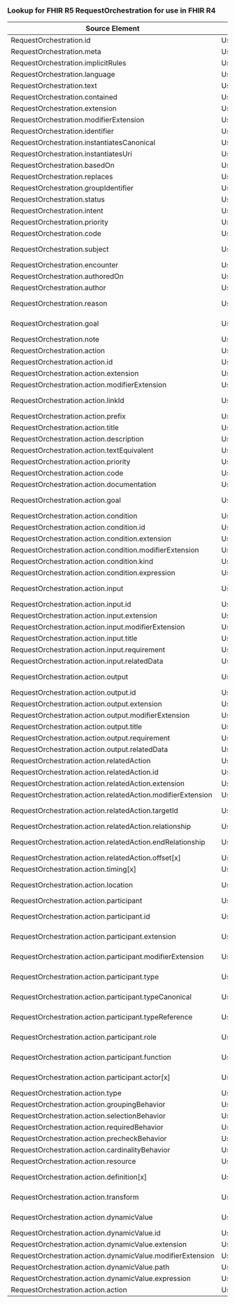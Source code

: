 ### Lookup for FHIR R5 RequestOrchestration for use in FHIR R4

| Source Element | Usage | Target |
| -------------- | ----- | ------ |
| RequestOrchestration.id | UseElementSameName | RequestGroup.id |
| RequestOrchestration.meta | UseElementSameName | RequestGroup.meta |
| RequestOrchestration.implicitRules | UseElementSameName | RequestGroup.implicitRules |
| RequestOrchestration.language | UseElementSameName | RequestGroup.language |
| RequestOrchestration.text | UseElementSameName | RequestGroup.text |
| RequestOrchestration.contained | UseElementSameName | RequestGroup.contained |
| RequestOrchestration.extension | UseElementSameName | RequestGroup.extension |
| RequestOrchestration.modifierExtension | UseElementSameName | RequestGroup.modifierExtension |
| RequestOrchestration.identifier | UseElementSameName | RequestGroup.identifier |
| RequestOrchestration.instantiatesCanonical | UseElementSameName | RequestGroup.instantiatesCanonical |
| RequestOrchestration.instantiatesUri | UseElementSameName | RequestGroup.instantiatesUri |
| RequestOrchestration.basedOn | UseElementSameName | RequestGroup.basedOn |
| RequestOrchestration.replaces | UseElementSameName | RequestGroup.replaces |
| RequestOrchestration.groupIdentifier | UseElementSameName | RequestGroup.groupIdentifier |
| RequestOrchestration.status | UseElementSameName | RequestGroup.status |
| RequestOrchestration.intent | UseElementSameName | RequestGroup.intent |
| RequestOrchestration.priority | UseElementSameName | RequestGroup.priority |
| RequestOrchestration.code | UseElementSameName | RequestGroup.code |
| RequestOrchestration.subject | UseExtension | http://hl7.org/fhir/5.0/StructureDefinition/extension-RequestOrchestration.subject |
| RequestOrchestration.encounter | UseElementSameName | RequestGroup.encounter |
| RequestOrchestration.authoredOn | UseElementSameName | RequestGroup.authoredOn |
| RequestOrchestration.author | UseElementSameName | RequestGroup.author |
| RequestOrchestration.reason | UseExtension | http://hl7.org/fhir/5.0/StructureDefinition/extension-RequestOrchestration.reason |
| RequestOrchestration.goal | UseExtension | http://hl7.org/fhir/5.0/StructureDefinition/extension-RequestOrchestration.goal |
| RequestOrchestration.note | UseElementSameName | RequestGroup.note |
| RequestOrchestration.action | UseElementSameName | RequestGroup.action |
| RequestOrchestration.action.id | UseElementSameName | RequestGroup.action.id |
| RequestOrchestration.action.extension | UseElementSameName | RequestGroup.action.extension |
| RequestOrchestration.action.modifierExtension | UseElementSameName | RequestGroup.action.modifierExtension |
| RequestOrchestration.action.linkId | UseExtension | http://hl7.org/fhir/5.0/StructureDefinition/extension-RequestOrchestration.action.linkId |
| RequestOrchestration.action.prefix | UseElementSameName | RequestGroup.action.prefix |
| RequestOrchestration.action.title | UseElementSameName | RequestGroup.action.title |
| RequestOrchestration.action.description | UseElementSameName | RequestGroup.action.description |
| RequestOrchestration.action.textEquivalent | UseElementSameName | RequestGroup.action.textEquivalent |
| RequestOrchestration.action.priority | UseElementSameName | RequestGroup.action.priority |
| RequestOrchestration.action.code | UseElementSameName | RequestGroup.action.code |
| RequestOrchestration.action.documentation | UseElementSameName | RequestGroup.action.documentation |
| RequestOrchestration.action.goal | UseExtension | http://hl7.org/fhir/5.0/StructureDefinition/extension-RequestOrchestration.action.goal |
| RequestOrchestration.action.condition | UseElementSameName | RequestGroup.action.condition |
| RequestOrchestration.action.condition.id | UseElementSameName | RequestGroup.action.condition.id |
| RequestOrchestration.action.condition.extension | UseElementSameName | RequestGroup.action.condition.extension |
| RequestOrchestration.action.condition.modifierExtension | UseElementSameName | RequestGroup.action.condition.modifierExtension |
| RequestOrchestration.action.condition.kind | UseElementSameName | RequestGroup.action.condition.kind |
| RequestOrchestration.action.condition.expression | UseElementSameName | RequestGroup.action.condition.expression |
| RequestOrchestration.action.input | UseExtension | http://hl7.org/fhir/5.0/StructureDefinition/extension-RequestOrchestration.action.input |
| RequestOrchestration.action.input.id | UseExtensionFromAncestor | - |
| RequestOrchestration.action.input.extension | UseExtensionFromAncestor | - |
| RequestOrchestration.action.input.modifierExtension | UseExtensionFromAncestor | - |
| RequestOrchestration.action.input.title | UseExtensionFromAncestor | - |
| RequestOrchestration.action.input.requirement | UseExtensionFromAncestor | - |
| RequestOrchestration.action.input.relatedData | UseExtensionFromAncestor | - |
| RequestOrchestration.action.output | UseExtension | http://hl7.org/fhir/5.0/StructureDefinition/extension-RequestOrchestration.action.output |
| RequestOrchestration.action.output.id | UseExtensionFromAncestor | - |
| RequestOrchestration.action.output.extension | UseExtensionFromAncestor | - |
| RequestOrchestration.action.output.modifierExtension | UseExtensionFromAncestor | - |
| RequestOrchestration.action.output.title | UseExtensionFromAncestor | - |
| RequestOrchestration.action.output.requirement | UseExtensionFromAncestor | - |
| RequestOrchestration.action.output.relatedData | UseExtensionFromAncestor | - |
| RequestOrchestration.action.relatedAction | UseElementSameName | RequestGroup.action.relatedAction |
| RequestOrchestration.action.relatedAction.id | UseElementSameName | RequestGroup.action.relatedAction.id |
| RequestOrchestration.action.relatedAction.extension | UseElementSameName | RequestGroup.action.relatedAction.extension |
| RequestOrchestration.action.relatedAction.modifierExtension | UseElementSameName | RequestGroup.action.relatedAction.modifierExtension |
| RequestOrchestration.action.relatedAction.targetId | UseExtension | http://hl7.org/fhir/5.0/StructureDefinition/extension-RequestOrchestration.action.relatedAction.targetId |
| RequestOrchestration.action.relatedAction.relationship | UseElementSameName | RequestGroup.action.relatedAction.relationship |
| RequestOrchestration.action.relatedAction.endRelationship | UseExtension | http://hl7.org/fhir/5.0/StructureDefinition/extension-RequestOrchestration.action.relatedAction.endRelationship |
| RequestOrchestration.action.relatedAction.offset[x] | UseElementSameName | RequestGroup.action.relatedAction.offset[x] |
| RequestOrchestration.action.timing[x] | UseElementSameName | RequestGroup.action.timing[x] |
| RequestOrchestration.action.location | UseExtension | http://hl7.org/fhir/5.0/StructureDefinition/extension-RequestOrchestration.action.location |
| RequestOrchestration.action.participant | UseElementSameName | RequestGroup.action.participant |
| RequestOrchestration.action.participant.id | UseExtension | http://hl7.org/fhir/5.0/StructureDefinition/extension-RequestOrchestration.action.participant.id |
| RequestOrchestration.action.participant.extension | UseExtension | http://hl7.org/fhir/5.0/StructureDefinition/extension-RequestOrchestration.action.participant.extension |
| RequestOrchestration.action.participant.modifierExtension | UseExtension | http://hl7.org/fhir/5.0/StructureDefinition/extension-RequestOrchestration.action.participant.modifierExtension |
| RequestOrchestration.action.participant.type | UseExtension | http://hl7.org/fhir/5.0/StructureDefinition/extension-RequestOrchestration.action.participant.type |
| RequestOrchestration.action.participant.typeCanonical | UseExtension | http://hl7.org/fhir/5.0/StructureDefinition/extension-RequestOrchestration.action.participant.typeCanonical |
| RequestOrchestration.action.participant.typeReference | UseExtension | http://hl7.org/fhir/5.0/StructureDefinition/extension-RequestOrchestration.action.participant.typeReference |
| RequestOrchestration.action.participant.role | UseExtension | http://hl7.org/fhir/5.0/StructureDefinition/extension-RequestOrchestration.action.participant.role |
| RequestOrchestration.action.participant.function | UseExtension | http://hl7.org/fhir/5.0/StructureDefinition/extension-RequestOrchestration.action.participant.function |
| RequestOrchestration.action.participant.actor[x] | UseExtension | http://hl7.org/fhir/5.0/StructureDefinition/extension-RequestOrchestration.action.participant.actor |
| RequestOrchestration.action.type | UseElementSameName | RequestGroup.action.type |
| RequestOrchestration.action.groupingBehavior | UseElementSameName | RequestGroup.action.groupingBehavior |
| RequestOrchestration.action.selectionBehavior | UseElementSameName | RequestGroup.action.selectionBehavior |
| RequestOrchestration.action.requiredBehavior | UseElementSameName | RequestGroup.action.requiredBehavior |
| RequestOrchestration.action.precheckBehavior | UseElementSameName | RequestGroup.action.precheckBehavior |
| RequestOrchestration.action.cardinalityBehavior | UseElementSameName | RequestGroup.action.cardinalityBehavior |
| RequestOrchestration.action.resource | UseElementSameName | RequestGroup.action.resource |
| RequestOrchestration.action.definition[x] | UseExtension | http://hl7.org/fhir/5.0/StructureDefinition/extension-RequestOrchestration.action.definition |
| RequestOrchestration.action.transform | UseExtension | http://hl7.org/fhir/5.0/StructureDefinition/extension-RequestOrchestration.action.transform |
| RequestOrchestration.action.dynamicValue | UseExtension | http://hl7.org/fhir/5.0/StructureDefinition/extension-RequestOrchestration.action.dynamicValue |
| RequestOrchestration.action.dynamicValue.id | UseExtensionFromAncestor | - |
| RequestOrchestration.action.dynamicValue.extension | UseExtensionFromAncestor | - |
| RequestOrchestration.action.dynamicValue.modifierExtension | UseExtensionFromAncestor | - |
| RequestOrchestration.action.dynamicValue.path | UseExtensionFromAncestor | - |
| RequestOrchestration.action.dynamicValue.expression | UseExtensionFromAncestor | - |
| RequestOrchestration.action.action | UseElementSameName | RequestGroup.action.action |
